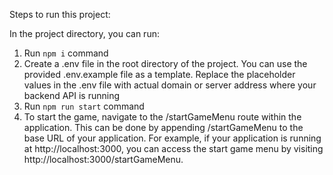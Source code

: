 Steps to run this project:

In the project directory, you can run:

1. Run `npm i` command
2. Create a .env file in the root directory of the project. You can use the provided .env.example file as a template. Replace the placeholder values in the .env file with actual domain or server address where your backend API is running
3. Run `npm run start` command
4. To start the game, navigate to the /startGameMenu route within the application. This can be done by appending /startGameMenu to the base URL of your application. For example, if your application is running at http://localhost:3000, you can access the start game menu by visiting http://localhost:3000/startGameMenu.


